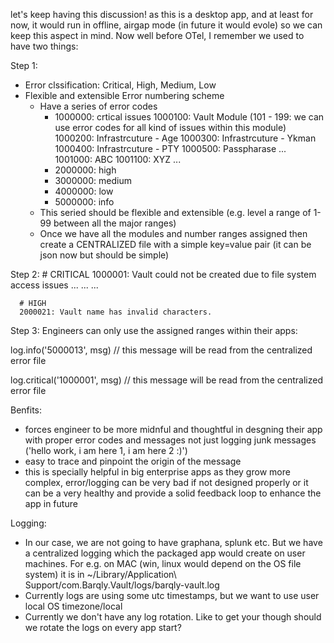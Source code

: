let's keep having this discussion! as this is a desktop app, and at least for now, it would run in offline, airgap mode (in future it would evole) so we can keep this aspect in mind. Now well before OTel, I remember we used to have two things:

Step 1:
- Error clssification: Critical, High, Medium, Low
- Flexible and extensible Error numbering scheme
  - Have a series of error codes
      - 1000000: crtical issues
          1000100: Vault Module (101 - 199: we can use error codes for all kind of issues within this module)
          1000200: Infrastrcuture - Age
          1000300: Infrastrcuture - Ykman
          1000400: Infrastrcuture - PTY
          1000500: Passpharase
          ...
          1001000: ABC
          1001100: XYZ
          ...
      - 2000000: high
      - 3000000: medium
      - 4000000: low
      - 5000000: info
  - This seried should be flexible and extensible (e.g. level a range of 1-99 between all the major ranges)
  - Once we have all the modules and number ranges assigned then create a CENTRALIZED file with a simple key=value pair (it can be json now but should be simple)

Step 2:
      # CRITICAL
      1000001: Vault could not be created due to file system access issues
      ...
      ...
      ...

      # HIGH
      2000021: Vault name has invalid characters.

Step 3:
Engineers can only use the assigned ranges within their apps:

log.info('5000013', msg) // this message will be read from the centralized error file

log.critical('1000001', msg) // this message will be read from the centralized error file


Benfits:
- forces engineer to be more midnful and thoughtful in desgning their app with proper error codes and messages not just logging junk messages ('hello work, i am here 1, i am here 2 :)')
- easy to trace and pinpoint the origin of the message
- this is specially helpful in big enterprise apps as they grow more complex, error/logging can be very bad if not designed properly or it can be a very healthy and provide a solid feedback loop to enhance the app in future

Logging:
- In our case, we are not going to have graphana, splunk etc. But we have a centralized logging which the packaged app would create on user machines. For e.g. on MAC (win, linux would depend on the OS file system) it is in ~/Library/Application\ Support/com.Barqly.Vault/logs/barqly-vault.log
- Currently logs are using some utc timestamps, but we want to use user local OS timezone/local
- Currently we don't have any log rotation. Like to get your though should we rotate the logs on every app start?
